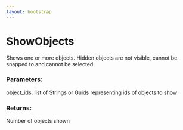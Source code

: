 ```yaml
---
layout: bootstrap
---
```


# ShowObjects

Shows one or more objects. Hidden objects are not visible, cannot be
        snapped to and cannot be selected
        

### Parameters:

object_ids: list of Strings or Guids representing ids of objects to show
        

### Returns:


Number of objects shown
        
